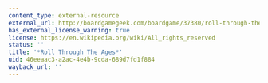 ```yaml
---
content_type: external-resource
external_url: http://boardgamegeek.com/boardgame/37380/roll-through-the-ages-the-bronze-age
has_external_license_warning: true
license: https://en.wikipedia.org/wiki/All_rights_reserved
status: ''
title: '*Roll Through The Ages*'
uid: 46eeaac3-a2ac-4e4b-9cda-689d7fd1f884
wayback_url: ''
---
```

